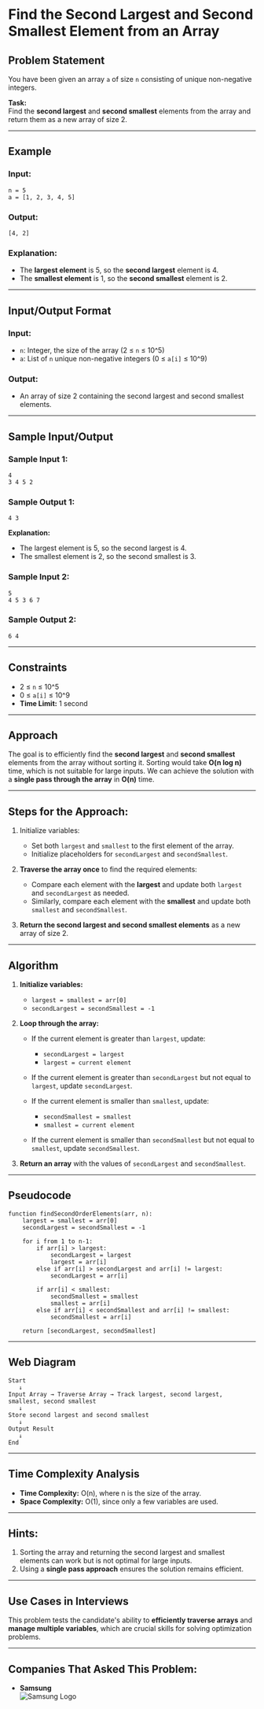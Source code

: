 
# **Find the Second Largest and Second Smallest Element from an Array**  

## **Problem Statement**  
You have been given an array `a` of size `n` consisting of unique non-negative integers.  

**Task:**  
Find the **second largest** and **second smallest** elements from the array and return them as a new array of size 2.  

---

## **Example**  
### Input:  
```
n = 5  
a = [1, 2, 3, 4, 5]  
```

### Output:  
```
[4, 2]
```

### Explanation:  
- The **largest element** is 5, so the **second largest** element is 4.  
- The **smallest element** is 1, so the **second smallest** element is 2.

---

## **Input/Output Format**  
### **Input:**  
- `n`: Integer, the size of the array (2 ≤ `n` ≤ 10^5)  
- `a`: List of `n` unique non-negative integers (0 ≤ `a[i]` ≤ 10^9)  

### **Output:**  
- An array of size 2 containing the second largest and second smallest elements.

---

## **Sample Input/Output**  
### **Sample Input 1:**  
```
4  
3 4 5 2  
```
### **Sample Output 1:**  
```
4 3  
```
**Explanation:**  
- The largest element is 5, so the second largest is 4.  
- The smallest element is 2, so the second smallest is 3.  

### **Sample Input 2:**  
```
5  
4 5 3 6 7  
```
### **Sample Output 2:**  
```
6 4  
```

---

## **Constraints**  
- 2 ≤ `n` ≤ 10^5  
- 0 ≤ `a[i]` ≤ 10^9  
- **Time Limit:** 1 second  

---

## **Approach**  
The goal is to efficiently find the **second largest** and **second smallest** elements from the array without sorting it. Sorting would take **O(n log n)** time, which is not suitable for large inputs. We can achieve the solution with a **single pass through the array** in **O(n)** time.  

---

## **Steps for the Approach:**  
1. Initialize variables:
   - Set both `largest` and `smallest` to the first element of the array.
   - Initialize placeholders for `secondLargest` and `secondSmallest`.  

2. **Traverse the array once** to find the required elements:
   - Compare each element with the **largest** and update both `largest` and `secondLargest` as needed.
   - Similarly, compare each element with the **smallest** and update both `smallest` and `secondSmallest`.

3. **Return the second largest and second smallest elements** as a new array of size 2.

---

## **Algorithm**  
1. **Initialize variables:**  
   - `largest = smallest = arr[0]`  
   - `secondLargest = secondSmallest = -1`  

2. **Loop through the array:**  
   - If the current element is greater than `largest`, update:
     - `secondLargest = largest`
     - `largest = current element`  
   - If the current element is greater than `secondLargest` but not equal to `largest`, update `secondLargest`.  

   - If the current element is smaller than `smallest`, update:
     - `secondSmallest = smallest`
     - `smallest = current element`  
   - If the current element is smaller than `secondSmallest` but not equal to `smallest`, update `secondSmallest`.  

3. **Return an array** with the values of `secondLargest` and `secondSmallest`.  

---

## **Pseudocode**  
```
function findSecondOrderElements(arr, n):
    largest = smallest = arr[0]
    secondLargest = secondSmallest = -1

    for i from 1 to n-1:
        if arr[i] > largest:
            secondLargest = largest
            largest = arr[i]
        else if arr[i] > secondLargest and arr[i] != largest:
            secondLargest = arr[i]

        if arr[i] < smallest:
            secondSmallest = smallest
            smallest = arr[i]
        else if arr[i] < secondSmallest and arr[i] != smallest:
            secondSmallest = arr[i]

    return [secondLargest, secondSmallest]
```

---

## **Web Diagram**  
```  
Start  
   ↓  
Input Array → Traverse Array → Track largest, second largest, smallest, second smallest  
   ↓  
Store second largest and second smallest  
   ↓  
Output Result  
   ↓  
End  
```

---

## **Time Complexity Analysis**  
- **Time Complexity:** O(n), where n is the size of the array.  
- **Space Complexity:** O(1), since only a few variables are used.

---

## **Hints:**  
1. Sorting the array and returning the second largest and smallest elements can work but is not optimal for large inputs.  
2. Using a **single pass approach** ensures the solution remains efficient.  

---

## **Use Cases in Interviews**  
This problem tests the candidate's ability to **efficiently traverse arrays** and **manage multiple variables**, which are crucial skills for solving optimization problems.

---

## **Companies That Asked This Problem:**  
- **Samsung**  
![Samsung Logo](https://upload.wikimedia.org/wikipedia/commons/2/24/Samsung_Logo.svg)  
